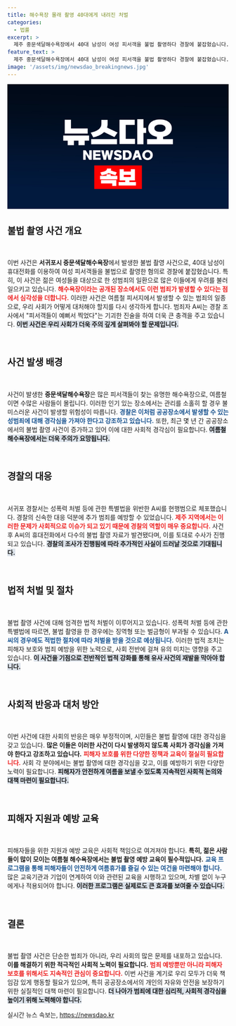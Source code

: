 ```yaml
---
title: 해수욕장 몰래 촬영 40대에게 내려진 처벌
categories:
  - 법률
excerpt: >
  제주 중문색달해수욕장에서 40대 남성이 여성 피서객을 불법 촬영하다 경찰에 붙잡혔습니다. 그는 예뻐서 찍었다며 혐의를 부인했지만, 경찰은 철저한 조사를 이어갈 예정입니다. 과연 이 사건의 진실은?
feature_text: >
  제주 중문색달해수욕장에서 40대 남성이 여성 피서객을 불법 촬영하다 경찰에 붙잡혔습니다. 그는 예뻐서 찍었다며 혐의를 부인했지만, 경찰은 철저한 조사를 이어갈 예정입니다. 과연 이 사건의 진실은?
image: '/assets/img/newsdao_breakingnews.jpg'
---
```


<p><img src="/assets/img/newsdao_breakingnews.jpg" alt="cryptoinkorea 속보" /></p>

<h2 data-ke-size="size26">불법 촬영 사건 개요</h2>

<p data-ke-size="size16">&nbsp;</p>

<p>이번 사건은 <b>서귀포시 중문색달해수욕장</b>에서 발생한 불법 촬영 사건으로, 40대 남성이 휴대전화를 이용하여 여성 피서객들을 불법으로 촬영한 혐의로 경찰에 붙잡혔습니다. 특히, 이 사건은 젊은 여성들을 대상으로 한 성범죄의 일환으로 많은 이들에게 우려를 불러일으키고 있습니다. <b><span style="color: #ee2323;">해수욕장이라는 공개된 장소에서도 이런 범죄가 발생할 수 있다는 점에서 심각성을 더합니다.</span></b> 이러한 사건은 여름철 피서지에서 발생할 수 있는 범죄의 일종으로, 우리 사회가 어떻게 대처해야 할지를 다시 생각하게 합니다. 범죄자 A씨는 경찰 조사에서 "피서객들이 예뻐서 찍었다"는 기괴한 진술을 하여 더욱 큰 충격을 주고 있습니다. <b><span style="background-color: #21538527;">이번 사건은 우리 사회가 더욱 주의 깊게 살펴봐야 할 문제입니다.</span></b></p>

<p data-ke-size="size16">&nbsp;</p>

<h2 data-ke-size="size26">사건 발생 배경</h2>

<p data-ke-size="size16">&nbsp;</p>

<p>사건이 발생한 <b>중문색달해수욕장</b>은 많은 피서객들이 찾는 유명한 해수욕장으로, 여름철이면 수많은 사람들이 몰립니다. 이러한 인기 있는 장소에서는 관리를 소홀히 할 경우 불미스러운 사건이 발생할 위험성이 따릅니다. <b><span style="color: #1a5490;">경찰은 이처럼 공공장소에서 발생할 수 있는 성범죄에 대해 경각심을 가져야 한다고 강조하고 있습니다.</span></b> 또한, 최근 몇 년 간 공공장소에서의 불법 촬영 사건이 증가하고 있어 이에 대한 사회적 경각심이 필요합니다. <b><span style="background-color: #21538527;">여름철 해수욕장에서는 더욱 주의가 요망됩니다.</span></b></p>

<p data-ke-size="size16">&nbsp;</p>

<h2 data-ke-size="size26">경찰의 대응</h2>

<p data-ke-size="size16">&nbsp;</p>

<p>서귀포 경찰서는 성폭력 처벌 등에 관한 특별법을 위반한 A씨를 현행범으로 체포했습니다. 경찰의 신속한 대응 덕분에 추가 범죄를 예방할 수 있었습니다. <b><span style="color: #ee2323;">제주 지역에서는 이러한 문제가 사회적으로 이슈가 되고 있기 때문에 경찰의 역할이 매우 중요합니다.</span></b> 사건 후 A씨의 휴대전화에서 다수의 불법 촬영 자료가 발견됐다며, 이를 토대로 수사가 진행되고 있습니다. <b><span style="background-color: #21538527;">경찰의 조사가 진행됨에 따라 추가적인 사실이 드러날 것으로 기대됩니다.</span></b></p>

<p data-ke-size="size16">&nbsp;</p>

<h2 data-ke-size="size26">법적 처벌 및 절차</h2>

<p data-ke-size="size16">&nbsp;</p>

<p>불법 촬영 사건에 대해 엄격한 법적 처벌이 이루어지고 있습니다. 성폭력 처벌 등에 관한 특별법에 따르면, 불법 촬영을 한 경우에는 징역형 또는 벌금형이 부과될 수 있습니다. <b><span style="color: #1a5490;">A씨의 경우에도 적법한 절차에 따라 처벌을 받을 것으로 예상됩니다.</span></b> 이러한 법적 조치는 피해자 보호와 범죄 예방을 위한 노력으로, 사회 전반에 걸쳐 유의 미치는 영향을 주고 있습니다. <b><span style="background-color: #21538527;">이 사건을 기점으로 전반적인 법적 강화를 통해 유사 사건의 재발을 막아야 합니다.</span></b></p>

<p data-ke-size="size16">&nbsp;</p>

<h2 data-ke-size="size26">사회적 반응과 대처 방안</h2>

<p data-ke-size="size16">&nbsp;</p>

<p>이번 사건에 대한 사회의 반응은 매우 부정적이며, 시민들은 불법 촬영에 대한 경각심을 갖고 있습니다. <b>많은 이들은 이러한 사건이 다시 발생하지 않도록 사회가 경각심을 가져야 한다고 강조하고 있습니다.</b> <b><span style="color: #ee2323;">피해자 보호를 위한 다양한 정책과 교육이 절실히 필요합니다.</span></b> 사회 각 분야에서는 불법 촬영에 대한 경각심을 갖고, 이를 예방하기 위한 다양한 노력이 필요합니다. <b><span style="background-color: #21538527;">피해자가 안전하게 여름을 보낼 수 있도록 지속적인 사회적 논의와 대책 마련이 필요합니다.</span></b></p>

<p data-ke-size="size16">&nbsp;</p>

<h2 data-ke-size="size26">피해자 지원과 예방 교육</h2>

<p data-ke-size="size16">&nbsp;</p>

<p>피해자들을 위한 지원과 예방 교육은 사회적 책임으로 여겨져야 합니다. <b>특히, 젊은 사람들이 많이 모이는 여름철 해수욕장에서는 불법 촬영 예방 교육이 필수적입니다.</b> <b><span style="color: #1a5490;">교육 프로그램을 통해 피해자들이 안전하게 여름휴가를 즐길 수 있는 여건을 마련해야 합니다.</span></b> 많은 교육기관과 기업이 연계하여 이와 관련된 교육을 시행하고 있으며, 차별 없이 누구에게나 적용되어야 합니다. <b><span style="background-color: #21538527;">이러한 프로그램은 실제로도 큰 효과를 보여줄 수 있습니다.</span></b></p>

<p data-ke-size="size16">&nbsp;</p>

<h2 data-ke-size="size26">결론</h2>

<p data-ke-size="size16">&nbsp;</p>

<p>불법 촬영 사건은 단순한 범죄가 아니라, 우리 사회의 많은 문제를 내포하고 있습니다. <b>이를 해결하기 위한 적극적인 사회적 노력이 필요합니다.</b> <b><span style="color: #ee2323;">범죄 예방뿐만 아니라 피해자 보호를 위해서도 지속적인 관심이 중요합니다.</span></b> 이번 사건을 계기로 우리 모두가 더욱 책임감 있게 행동할 필요가 있으며, 특히 공공장소에서의 개인의 자유와 안전을 보장하기 위한 실질적인 대책 마련이 필요합니다. <b><span style="background-color: #21538527;">더 나아가 범죄에 대한 심리적, 사회적 경각심을 높이기 위해 노력해야 합니다.</span></b></p>
실시간 뉴스 속보는, <a href="https://newsdao.kr" rel="dofollow">https://newsdao.kr</a>


